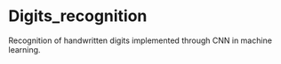 # Digits_recognition
Recognition of handwritten digits implemented through CNN in machine learning.

